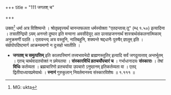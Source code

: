 +++
title = "111 जगतश् च"

+++


उक्ता[^१५९] धर्मा अत्र विशिष्यन्ते । श्रोतृप्रवृत्त्यर्थं चानन्तफलता धर्मस्योक्ता "एतदन्तास् तु" (म्ध् १.५०) इत्यादिना । तत्रातीन्द्रियो ऽयम् अनन्तो दुष्पार इति मन्वाना अवसीदेयुर् अत उत्साहजननार्थं शास्त्रार्थसंकलनात्मिकाम् अनुक्रमणीं पठति । एतावन्त्य् अत्र वस्तूनि, नातिबहूनि, शक्यन्ते श्रद्दधानैः पुरुषैर् ज्ञातुम् इति । संक्षेपोपदिष्टमार्ग आक्रम्यमाणो न दुःसहो भवतीति । 


[^१५९]:
     MG: ukta

- **जगतश् च समुत्पत्तिम्** इति कालपरिमाणं तत्त्वभावभेदो ब्राह्मणस्तुतिर् इत्यादि सर्वं जगदुत्पत्ताव् अन्तर्भूतम् । एतच् चार्थवादतयोक्तं न प्रमेयतया । **संस्कारविधिं व्रतचर्योपचारं च** । गर्भाधानादयः **संस्काराः** । तेषां **विधिः** कर्तव्यता । ब्रह्मचारिणो व्रतचर्याया उपचारो ऽनुष्ठानम् इतिकर्तव्यता वा । एतद् द्वितीयाध्यायप्रमेयार्थः । **स्नानं** गुरुकुलान् निवर्तमानस्य संस्कारविशेषः ॥ १.१११ ॥